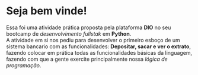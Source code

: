 # Seja bem vinde!
Essa foi uma atividade prática proposta pela plataforma **DIO** no seu bootcamp de *desenvolvimento fullstak* em **Python**.  
A atividade em si nos pediu para desenvolver o primeiro esboço de um sistema bancario com as funcionalidades: **Depositar, sacar e ver o extrato**, fazendo colocar em prática todas as funcionalidades básicas da linguagem, fazendo com que a gente exercite principalmente nossa *lógica de programação*.  
